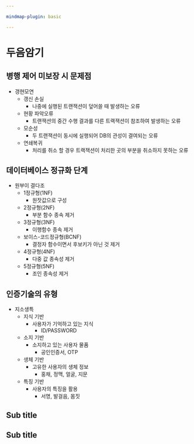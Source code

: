 ```yaml
---

mindmap-plugin: basic

---
```


# 두음암기

## 병행 제어 미보장 시 문제점
- 갱현모연
	- 갱신 손실
		- 나중에 실행된 트랜잭션이 덮어쓸 때 발생하는 오류
	- 현황 파악오류
		- 트랜잭션의 중간 수행 결과를 다른 트랙잭션이 참조하여 발생하는 오류
	- 모순성
		- 두 트랜잭션이 동시에 실행되어 DB의 관성이 결여되는 오류
	- 연쇄복귀
		- 처리를 취소 할 경우 트랙잭션이 처리한 곳의 부분을 취소하지 못하는 오류

## 데이터베이스 정규화 단계
- 원부이 결다조
	- 1정규형(1NF)
		- 원잣값으로 구성
	- 2정규형(2NF)
		- 부분 함수 종속 제거
	- 3정규형(3NF)
		- 이행함수 종속 제거
	- 보이스-코드정규형(BCNF)
		- 결정자 함수이면서 후보키가 아닌 것 제거
	- 4정규형(4NF)
		- 다중 값 종속성 제거
	- 5정규형(5NF)
		- 조인 종속성 제거

## 인증기술의 유형
- 지소생특
	- 지식 기반
		- 사용자가 기억하고 있는 지식
			- ID/PASSWORD
	- 소지 기반
		- 소지하고 있는 사용자 물품
			- 공인인증서, OTP
	- 생체 기반
		- 고유한 사용자의 생체 정보
			- 홍채, 정맥, 얼굴, 지문
	- 특징 기반
		- 사용자의 특징을 활용
			- 서명, 발걸음, 몸짓

## Sub title

## Sub title